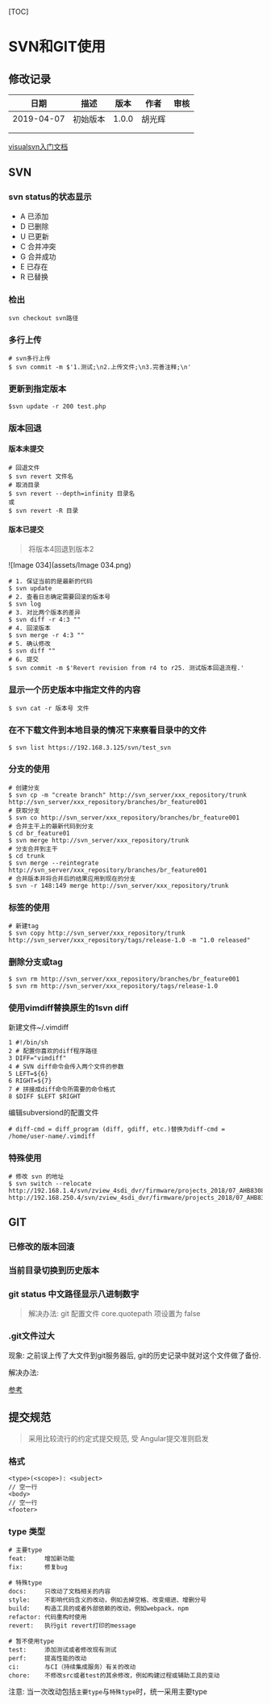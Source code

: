 [TOC]

# SVN和GIT使用

## 修改记录

|    日期    |   描述   | 版本  |  作者  | 审核 |
| :--------: | :------: | :---: | :----: | :--: |
| 2019-04-07 | 初始版本 | 1.0.0 | 胡光辉 |      |
|            |          |       |        |      |
|            |          |       |        |      |

[visualsvn入门文档](https://www.visualsvn.com/server/getting-started/)

## SVN

### svn status的状态显示

- A 已添加
- D 已删除
- U 已更新
- C 合并冲突
- G 合并成功
- E 已存在
- R 已替换

### 检出

```shell
svn checkout svn路径
```

### 多行上传

```shell
# svn多行上传
$ svn commit -m $'1.测试;\n2.上传文件;\n3.完善注释;\n'
```

### 更新到指定版本

```shell
$svn update -r 200 test.php
```

### 版本回退

#### 版本未提交

```shell
# 回退文件
$ svn revert 文件名
# 取消目录
$ svn revert --depth=infinity 目录名
或
$ svn revert -R 目录
```

#### 版本已提交

> 将版本4回退到版本2

![Image 034](assets/Image 034.png)

```shell
# 1. 保证当前的是最新的代码
$ svn update 
# 2. 查看日志确定需要回滚的版本号
$ svn log
# 3. 对比两个版本的差异
$ svn diff -r 4:3 ""
# 4. 回滚版本
$ svn merge -r 4:3 ""
# 5. 确认修改
$ svn diff ""
# 6. 提交
$ svn commit -m $'Revert revision from r4 to r25. 测试版本回退流程.'
```

### 显示一个历史版本中指定文件的内容

```shell
$ svn cat -r 版本号 文件
```

### 在不下载文件到本地目录的情况下来察看目录中的文件

```shell
$ svn list https://192.168.3.125/svn/test_svn
```

### 分支的使用

```shell
# 创建分支
$ svn cp -m "create branch" http://svn_server/xxx_repository/trunk http://svn_server/xxx_repository/branches/br_feature001
# 获取分支
$ svn co http://svn_server/xxx_repository/branches/br_feature001
# 合并主干上的最新代码到分支
$ cd br_feature01
$ svn merge http://svn_server/xxx_repository/trunk 
# 分支合并到主干
$ cd trunk
$ svn merge --reintegrate http://svn_server/xxx_repository/branches/br_feature001
# 合并版本并将合并后的结果应用到现在的分支
$ svn -r 148:149 merge http://svn_server/xxx_repository/trunk
```

### 标签的使用

```shell
# 新建tag
$ svn copy http://svn_server/xxx_repository/trunk http://svn_server/xxx_repository/tags/release-1.0 -m "1.0 released"
```

### 删除分支或tag

```shell
$ svn rm http://svn_server/xxx_repository/branches/br_feature001
$ svn rm http://svn_server/xxx_repository/tags/release-1.0
```

### 使用vimdiff替换原生的1svn diff

新建文件~/.vimdiff

```
1 #!/bin/sh
2 # 配置你喜欢的diff程序路径
3 DIFF="vimdiff"
4 # SVN diff命令会传入两个文件的参数 
5 LEFT=${6}
6 RIGHT=${7}
7 # 拼接成diff命令所需要的命令格式
8 $DIFF $LEFT $RIGHT
```

编辑subversiond的配置文件

```shell
# diff-cmd = diff_program (diff, gdiff, etc.)替换为diff-cmd = /home/user-name/.vimdiff
```

### 特殊使用

```shell
# 修改 svn 的地址
$ svn switch --relocate http://192.168.1.4/svn/zview_4sdi_dvr/firmware/projects_2018/07_AHB8308HIB_AiStick/zwsdk http://192.168.250.4/svn/zview_4sdi_dvr/firmware/projects_2018/07_AHB8308HIB_AiStick/zwsdk
```



## GIT

### 已修改的版本回滚

### 当前目录切换到历史版本

### git status 中文路径显示八进制数字

> 解决办法: git 配置文件 core.quotepath 项设置为 false

### .git文件过大

 现象: 之前误上传了大文件到git服务器后, git的历史记录中就对这个文件做了备份.

 解决办法: 

[参考](https://blog.csdn.net/lai1170137052/article/details/107009414/)

## 提交规范

> 采用比较流行的约定式提交规范,  受 Angular提交准则启发

### 格式

```
<type>(<scope>): <subject>
// 空一行
<body>
// 空一行
<footer> 
```

### type 类型

```
# 主要type
feat:     增加新功能
fix:      修复bug

# 特殊type
docs:     只改动了文档相关的内容
style:    不影响代码含义的改动，例如去掉空格、改变缩进、增删分号
build:    构造工具的或者外部依赖的改动，例如webpack，npm
refactor: 代码重构时使用
revert:   执行git revert打印的message

# 暂不使用type
test:     添加测试或者修改现有测试
perf:     提高性能的改动
ci:       与CI（持续集成服务）有关的改动
chore:    不修改src或者test的其余修改，例如构建过程或辅助工具的变动
```

注意: 当一次改动包括`主要type`与`特殊type`时，统一采用主要type